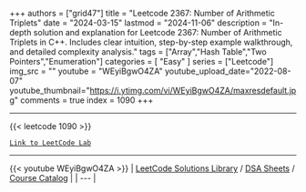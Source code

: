 
+++
authors = ["grid47"]
title = "Leetcode 2367: Number of Arithmetic Triplets"
date = "2024-03-15"
lastmod = "2024-11-06"
description = "In-depth solution and explanation for Leetcode 2367: Number of Arithmetic Triplets in C++. Includes clear intuition, step-by-step example walkthrough, and detailed complexity analysis."
tags = ["Array","Hash Table","Two Pointers","Enumeration"]
categories = [
    "Easy"
]
series = ["Leetcode"]
img_src = ""
youtube = "WEyiBgwO4ZA"
youtube_upload_date="2022-08-07"
youtube_thumbnail="https://i.ytimg.com/vi/WEyiBgwO4ZA/maxresdefault.jpg"
comments = true
index = 1090
+++



---
{{< leetcode 1090 >}}

[`Link to LeetCode Lab`](https://leetcode.com/problems/number-of-arithmetic-triplets/description/)

---
{{< youtube WEyiBgwO4ZA >}}
| [LeetCode Solutions Library](https://grid47.xyz/leetcode/) / [DSA Sheets](https://grid47.xyz/sheets/) / [Course Catalog](https://grid47.xyz/courses/) |
| --- |
